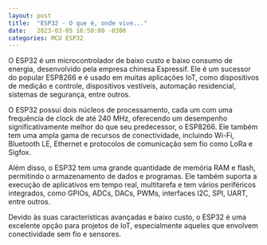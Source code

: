 ```yaml
---
layout: post
title:  "ESP32 - O que é, onde vive..."
date:   2023-03-05 16:50:00 -0300
categories: MCU ESP32 
---
```

O ESP32 é um microcontrolador de baixo custo e baixo consumo de energia, desenvolvido pela empresa chinesa Espressif. Ele é um sucessor do popular ESP8266 e é usado em muitas aplicações IoT, como dispositivos de medição e controle, dispositivos vestíveis, automação residencial, sistemas de segurança, entre outros.

O ESP32 possui dois núcleos de processamento, cada um com uma frequência de clock de até 240 MHz, oferecendo um desempenho significativamente melhor do que seu predecessor, o ESP8266. Ele também tem uma ampla gama de recursos de conectividade, incluindo Wi-Fi, Bluetooth LE, Ethernet e protocolos de comunicação sem fio como LoRa e Sigfox.

Além disso, o ESP32 tem uma grande quantidade de memória RAM e flash, permitindo o armazenamento de dados e programas. Ele também suporta a execução de aplicativos em tempo real, multitarefa e tem vários periféricos integrados, como GPIOs, ADCs, DACs, PWMs, interfaces I2C, SPI, UART, entre outros.

Devido às suas características avançadas e baixo custo, o ESP32 é uma excelente opção para projetos de IoT, especialmente aqueles que envolvem conectividade sem fio e sensores.